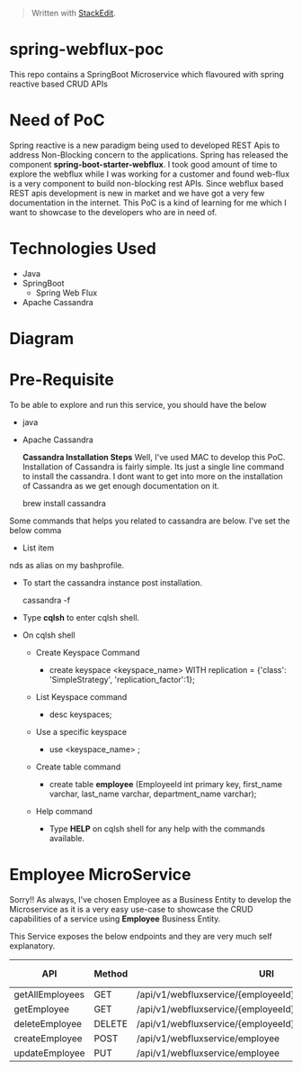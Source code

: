 


> Written with [StackEdit](https://stackedit.io/).
# spring-webflux-poc

This repo contains a SpringBoot Microservice which flavoured with spring reactive based CRUD APIs

# Need of PoC
Spring reactive is a new paradigm being used to developed REST Apis to address Non-Blocking concern to the applications. Spring has released the component **spring-boot-starter-webflux**. I took good amount of time to explore the webflux while I was working for a customer and found web-flux is a very component to build non-blocking rest APIs. Since webflux based REST apis development is new in market and we have got a very few documentation in the internet. This PoC is a kind of learning for me which I want to showcase to the developers who are in need of. 

# Technologies Used

 - Java
 - SpringBoot
	 - Spring Web Flux
 - Apache Cassandra

# Diagram


# Pre-Requisite
To be able to explore and run this service, you should have the below

 - java
 - Apache Cassandra
 
	 **Cassandra Installation Steps**
 Well, I've used MAC to develop this PoC. Installation of Cassandra is fairly simple. Its just a single line command to install the cassandra. I dont want to get into more on the installation of Cassandra as we get enough documentation on it. 

    brew install cassandra

Some commands that helps you related to cassandra are below. I've set the below comma

 - List item

nds as alias on my bashprofile. 

 - To start the cassandra instance post installation.

    cassandra -f
    

 - Type **cqlsh** to enter cqlsh shell. 
 - On cqlsh shell
	 - Create Keyspace Command
		 - create keyspace <keyspace_name> WITH replication = {'class': 'SimpleStrategy', 'replication_factor':1};
	 - List Keyspace command
		 - desc keyspaces;
	 - Use a specific keyspace
		 - use <keyspace_name> ;
		 

	 - Create table command
		 - create table **employee** (EmployeeId int primary key, first_name varchar, last_name varchar, department_name varchar);
	
	 - Help command
		 - Type **HELP** on cqlsh shell for any help with the commands available.

# Employee MicroService

Sorry!! As always, I've chosen Employee as a Business Entity to develop the Microservice as it is a very easy use-case to showcase the CRUD capabilities of a service using **Employee** Business Entity. 

This Service exposes the below endpoints and they are very much self explanatory.

| API|  Method| URI | HttpStatus Code|
|--|--|--|--|
| getAllEmployees| GET  |/api/v1/webfluxservice/{employeeId}/employeeId/employees |200|
|getEmployee|GET|/api/v1/webfluxservice/{employeeId}/employeeId/employee|200|
|deleteEmployee|DELETE|/api/v1/webfluxservice/{employeeId}/employeeId|200|
|createEmployee|POST|/api/v1/webfluxservice/employee|201|
|updateEmployee|PUT|/api/v1/webfluxservice/employee|200|